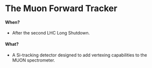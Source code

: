 The Muon Forward Tracker
========================

#### When? 
* After the second LHC Long Shutdown.

#### What? 
* A Si-tracking detector designed to add vertexing capabilities to the MUON spectrometer.


